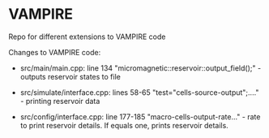 # VAMPIRE
Repo for different extensions to VAMPIRE code


Changes to VAMPIRE code:

- src/main/main.cpp: line 134 "micromagnetic::reservoir::output_field();"  - outputs reservoir states to file

- src/simulate/interface.cpp: lines 58-65 "test="cells-source-output";...." - printing reservoir data

- src/config/interface.cpp: line 177-185 "macro-cells-output-rate..." - rate to print reservoir details. If equals one, prints reservoir details.

